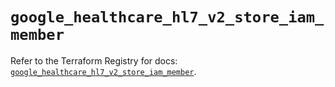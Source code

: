 # `google_healthcare_hl7_v2_store_iam_member`

Refer to the Terraform Registry for docs: [`google_healthcare_hl7_v2_store_iam_member`](https://registry.terraform.io/providers/hashicorp/google/6.49.1/docs/resources/healthcare_hl7_v2_store_iam_member).

